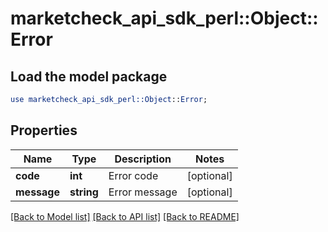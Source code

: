 # marketcheck_api_sdk_perl::Object::Error

## Load the model package
```perl
use marketcheck_api_sdk_perl::Object::Error;
```

## Properties
Name | Type | Description | Notes
------------ | ------------- | ------------- | -------------
**code** | **int** | Error code | [optional] 
**message** | **string** | Error message | [optional] 

[[Back to Model list]](../README.md#documentation-for-models) [[Back to API list]](../README.md#documentation-for-api-endpoints) [[Back to README]](../README.md)


